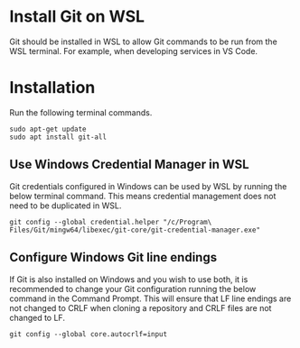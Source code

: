 # Install Git on WSL
Git should be installed in WSL to allow Git commands to be run from the WSL terminal.  For example, when developing services in VS Code.

# Installation
Run the following terminal commands.

```
sudo apt-get update
sudo apt install git-all
```

## Use Windows Credential Manager in WSL
Git credentials configured in Windows can be used by WSL by running the below terminal command.  This means credential management does not need to be duplicated in WSL.
```
git config --global credential.helper "/c/Program\ Files/Git/mingw64/libexec/git-core/git-credential-manager.exe"
```
## Configure Windows Git line endings
If Git is also installed on Windows and you wish to use both, it is recommended to change your Git configuration running the below command in the Command Prompt.  This will ensure that LF line endings are not changed to CRLF when cloning a repository and CRLF files are not changed to LF.

`git config --global core.autocrlf=input`
